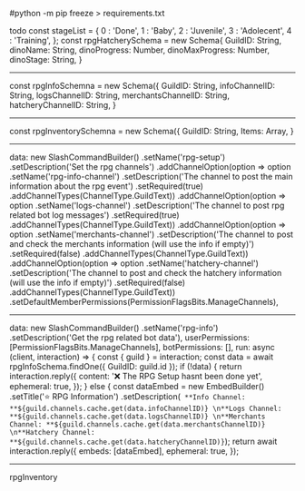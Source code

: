 #python -m pip freeze > requirements.txt

todo
const stageList = {
0 : 'Done',
1 : 'Baby',
2 : 'Juvenile',
3 : 'Adolecent',
4 : 'Training',
};
const rpgHatcherySchema = new Schema{
GuildID: String,
dinoName: String,
dinoProgress: Number,
dinoMaxProgress: Number,
dinoStage: String,
}

---

const rpgInfoSchemna = new Schema({
GuildID: String,
infoChannelID: String,
logsChannelID: String,
merchantsChannelID: String,
hatcheryChannelID: String,
}

---

const rpgInventorySchemna = new Schema({
GuildID: String,
Items: Array,
}

---

data: new SlashCommandBuilder()
.setName('rpg-setup')
.setDescription('Set the rpg channels')
.addChannelOption(option => option
.setName('rpg-info-channel')
.setDescription('The channel to post the main information about the rpg event')
.setRequired(true)
.addChannelTypes(ChannelType.GuildText))
.addChannelOption(option => option
.setName('logs-channel')
.setDescription('The channel to post rpg related bot log messages')
.setRequired(true)
.addChannelTypes(ChannelType.GuildText))
.addChannelOption(option => option
.setName('merchants-channel')
.setDescription('The channel to post and check the merchants information (will use the info if empty)')
.setRequired(false)
.addChannelTypes(ChannelType.GuildText))
.addChannelOption(option => option
.setName('hatchery-channel')
.setDescription('The channel to post and check the hatchery information (will use the info if empty)')
.setRequired(false)
.addChannelTypes(ChannelType.GuildText))
.setDefaultMemberPermissions(PermissionFlagsBits.ManageChannels),

---

data: new SlashCommandBuilder()
.setName('rpg-info')
.setDescription('Get the rpg related bot data'),
userPermissions: [PermissionFlagsBits.ManageChannels],
botPermissions: [],
run: async (client, interaction) => {
const { guild } = interaction;
const data = await rpgInfoSchema.findOne({ GuildID: guild.id });
if (!data) {
return interaction.reply({
content: '❌ The RPG Setup hasnt been done yet',
ephemeral: true,
});
}
else {
const dataEmbed = new EmbedBuilder()
.setTitle('⭐ RPG Information')
.setDescription(`
					**Info Channel: **${guild.channels.cache.get(data.infoChannelID)}
					\n**Logs Channel: **${guild.channels.cache.get(data.logsChannelID)}
					\n**Merchants Channel: **${guild.channels.cache.get(data.merchantsChannelID)}
					\n**Hatchery Channel: **${guild.channels.cache.get(data.hatcheryChannelID)}`);
return await interaction.reply({
embeds: [dataEmbed],
ephemeral: true,
});

---

rpgInventory
